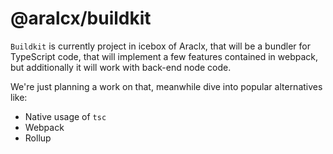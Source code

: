 # @aralcx/buildkit

`Buildkit` is currently project in icebox of Araclx, that will be a bundler for TypeScript code, that will implement a few features contained in webpack, but additionally it will work with back-end node code.

We're just planning a work on that, meanwhile dive into popular alternatives like:

- Native usage of `tsc`
- Webpack
- Rollup
